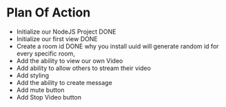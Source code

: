 # Plan Of Action 

- Initialize our NodeJS Project DONE
- Initialize our first view DONE
- Create a room id DONE why you install uuid will generate random id for every specific  room, 
- Add the ability to view our own Video
- Add ability to  allow others to stream their video
- Add styling 
- Add the ability to create message
- Add mute button
- Add Stop Video button